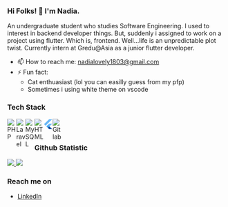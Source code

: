 ### Hi Folks! 👋 I'm Nadia.

An undergraduate student who studies Software Engineering. I used to interest in backend developer things. But, suddenly i assigned to work on a project using flutter. Which is, frontend. Well...life is an unpredictable plot twist. Currently intern at Gredu@Asia as a junior flutter developer.

- 📫 How to reach me: nadialovely1803@gmail.com
- ⚡ Fun fact: 
    - Cat enthuasiast (lol you can easilly guess from my pfp)
    - Sometimes i using white theme on vscode 

### Tech Stack
  <a href="https://reactjs.org/"><img align="left" alt="PHP" title="PHP" width="21px" src="https://www.php.net/images/logos/new-php-logo.svg" /></a>
  <a href="https://reactjs.org/"><img align="left" alt="Laravel" title="Laravel" width="21px" src="https://upload.wikimedia.org/wikipedia/commons/9/9a/Laravel.svg" /></a>
  <a href="https://reactjs.org/"><img align="left" alt="MySQL" title="MySQL" width="21px" src="https://upload.wikimedia.org/wikipedia/commons/b/b2/Database-mysql.svg" /></a>
  <a href="https://reactjs.org/"><img align="left" alt="HTML" title="HTML" width="21px" src="https://upload.wikimedia.org/wikipedia/commons/6/61/HTML5_logo_and_wordmark.svg" /></a>
  <a href="https://reactjs.org/"><img align="left" alt="Flutter" title="HTML" width="21px" src="https://raw.githubusercontent.com/dnfield/flutter_svg/7d374d7107561cbd906d7c0ca26fef02cc01e7c8/example/assets/flutter_logo.svg?sanitize=true" /></a>
  <a href="https://reactjs.org/"><img align="left" alt="Gitlab" title="HTML" width="21px" src="[https://raw.githubusercontent.com/dnfield/flutter_svg/7d374d7107561cbd906d7c0ca26fef02cc01e7c8/example/assets/flutter_logo.svg?sanitize=true](https://encrypted-tbn0.gstatic.com/images?q=tbn:ANd9GcTBvgaasu34QNO4xkd6bluF0C3KY68cAOhxFGKHtzLsCwf7mxCYmT_NOSqMooGwpIRE28s&usqp=CAU)" /></a>

  <br>
  <br>
  
### Github Statistic
<p align="left">
<a href="https://github.com/nadialvy">
  <img height="180em" src="https://github-readme-stats-eight-theta.vercel.app/api?username=nadialvy&show_icons=true&theme=algolia&include_all_commits=true&count_private=true"/>
  <img height="180em" src="https://github-readme-stats-eight-theta.vercel.app/api/top-langs/?username=nadialvy&layout=compact&langs_count=8&theme=algolia"/>
</a>
</p>

### Reach me on
- <a href="https://linkedin.com/in/nadia-lovely/">LinkedIn</a>
